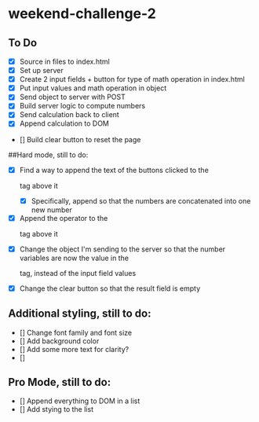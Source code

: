 # weekend-challenge-2
## To Do
- [x] Source in files to index.html
- [x] Set up server
- [x] Create 2 input fields + button for type of math operation in index.html
- [x] Put input values and math operation in object
- [x] Send object to server with POST 
- [x] Build server logic to compute numbers
- [x] Send calculation back to client 
- [x] Append calculation to DOM
- [] Build clear button to reset the page

##Hard mode, still to do:
- [x] Find a way to append the text of the buttons clicked to the <p> tag above it
    - [x] Specifically, append so that the numbers are concatenated into one new number
- [x] Append the operator to the <p> tag above it
- [x] Change the object I'm sending to the server so that the number variables are now the value in the <p> tag, instead of the input field values
- [x] Change the clear button so that the result field is empty

## Additional styling, still to do:
- [] Change font family and font size
- [] Add background color
- [] Add some more text for clarity?
- []

## Pro Mode, still to do:
- [] Append everything to DOM in a list
- [] Add stying to the list


